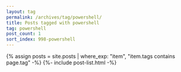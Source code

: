 ```yaml
---
layout: tag
permalink: /archives/tag/powershell/
title: Posts tagged with powershell
tag: powershell
post_count: 1
sort_index: 998-powershell
---
```

{% assign posts = site.posts | where_exp: "item", "item.tags contains page.tag" -%}
{%- include post-list.html -%}
